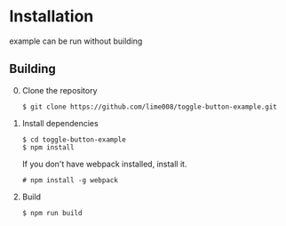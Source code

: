# Installation

example can be run without building

## Building

0. Clone the repository

    ```
    $ git clone https://github.com/lime008/toggle-button-example.git
    ```

0. Install dependencies

    ```
    $ cd toggle-button-example
    $ npm install
    ```
    If you don't have webpack installed, install it.

    ```
    # npm install -g webpack
    ```

0. Build

    ```
    $ npm run build
    ```
